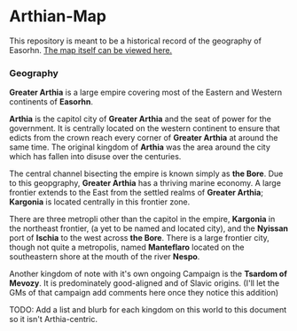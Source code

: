 # Arthian-Map
This repository is meant to be a historical record of the geography of Easorhn. [The map itself can be viewed here.](https://azgaar.github.io/Fantasy-Map-Generator/?maplink=https%3A%2F%2Fraw.githubusercontent.com%2FOhMyTallest-Productions%2FArthian-Map%2Fmaster%2FArthia-main.map&x=1750&y=950&scale=0.9)

### Geography
**Greater Arthia** is a large empire covering most of the Eastern and Western continents of **Easorhn**. 

**Arthia** is the capitol city of **Greater Arthia** and the seat of power for the government. It is centrally located on the western continent to ensure that edicts from the crown reach every corner of **Greater Arthia** at around the same time. The original kingdom of **Arthia** was the area around the city which has fallen into disuse over the centuries. 

The central channel bisecting the empire is known simply as **the Bore**. Due to this geopgraphy, **Greater Arthia** has a thriving marine economy.
A large frontier extends to the East from the settled realms of **Greater Arthia**; **Kargonia** is located centrally in this frontier zone.

There are three metropli other than the capitol in the empire, **Kargonia** in the northeast frontier, (a yet to be named and located city), and the **Nyissan** port of **Ischia** to the west across **the Bore**. There is a large frontier city, though not quite a metropolis, named **Manteflaro** located on the southeastern shore at the mouth of the river **Nespo**.

Another kingdom of note with it's own ongoing Campaign is the **Tsardom of Mevozy**. It is predominately good-aligned and of Slavic origins. (I'll let the GMs of that campaign add comments here once they notice this addition)

TODO: Add a list and blurb for each kingdom on this world to this document so it isn't Arthia-centric.
